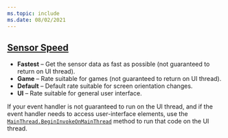 ```yaml
---
ms.topic: include
ms.date: 08/02/2021
---
```

## [Sensor Speed](xref:Microsoft.Maui.Essentials.SensorSpeed)

- **Fastest** – Get the sensor data as fast as possible (not guaranteed to return on UI thread).
- **Game** – Rate suitable for games (not guaranteed to return on UI thread).
- **Default** – Default rate suitable for screen orientation changes.
- **UI** – Rate suitable for general user interface.

If your event handler is not guaranteed to run on the UI thread, and if the event handler needs to access user-interface elements, use the [`MainThread.BeginInvokeOnMainThread`](../main-thread.md) method to run that code on the UI thread.
